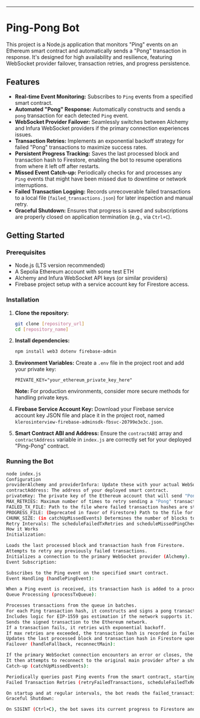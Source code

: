 ---
# Ping-Pong Bot

This project is a Node.js application that monitors "Ping" events on an Ethereum smart contract and automatically sends a "Pong" transaction in response. It's designed for high availability and resilience, featuring WebSocket provider failover, transaction retries, and progress persistence.

## Features

* **Real-time Event Monitoring:** Subscribes to `Ping` events from a specified smart contract.
* **Automated "Pong" Response:** Automatically constructs and sends a `pong` transaction for each detected `Ping` event.
* **WebSocket Provider Failover:** Seamlessly switches between Alchemy and Infura WebSocket providers if the primary connection experiences issues.
* **Transaction Retries:** Implements an exponential backoff strategy for failed "Pong" transactions to maximize success rates.
* **Persistent Progress Tracking:** Saves the last processed block and transaction hash to Firestore, enabling the bot to resume operations from where it left off after restarts.
* **Missed Event Catch-up:** Periodically checks for and processes any `Ping` events that might have been missed due to downtime or network interruptions.
* **Failed Transaction Logging:** Records unrecoverable failed transactions to a local file (`failed_transactions.json`) for later inspection and manual retry.
* **Graceful Shutdown:** Ensures that progress is saved and subscriptions are properly closed on application termination (e.g., via `Ctrl+C`).

## Getting Started

### Prerequisites

* Node.js (LTS version recommended)
* A Sepolia Ethereum account with some test ETH
* Alchemy and Infura WebSocket API keys (or similar providers)
* Firebase project setup with a service account key for Firestore access.

### Installation

1.  **Clone the repository:**
    ```bash
    git clone [repository_url]
    cd [repository_name]
    ```

2.  **Install dependencies:**
    ```bash
    npm install web3 dotenv firebase-admin
    ```

3.  **Environment Variables:**
    Create a `.env` file in the project root and add your private key:
    ```
    PRIVATE_KEY="your_ethereum_private_key_here"
    ```
    **Note:** For production environments, consider more secure methods for handling private keys.

4.  **Firebase Service Account Key:**
    Download your Firebase service account key JSON file and place it in the project root, named `klerosinterview-firebase-adminsdk-fbsvc-20799e3e3c.json`.

5.  **Smart Contract ABI and Address:**
    Ensure the `contractABI` array and `contractAddress` variable in `index.js` are correctly set for your deployed "Ping-Pong" contract.

### Running the Bot

```bash
node index.js
Configuration
providerAlchemy and providerInfura: Update these with your actual WebSocket URLs.
contractAddress: The address of your deployed smart contract.
privateKey: The private key of the Ethereum account that will send "Pong" transactions.
MAX_RETRIES: Maximum number of times to retry sending a "Pong" transaction.
FAILED_TX_FILE: Path to the file where failed transaction hashes are stored.
PROGRESS_FILE: (Deprecated in favor of Firestore) Path to the file for saving progress (now uses Firestore).
CHUNK_SIZE: (in catchUpMissedEvents) Determines the number of blocks to fetch at once when catching up on past events.
Retry Intervals: The scheduleFailedTxRetries and scheduleMissedPingCheck functions define how often the bot attempts to retry failed transactions and check for missed events, respectively.
How it Works
Initialization:

Loads the last processed block and transaction hash from Firestore.
Attempts to retry any previously failed transactions.
Initializes a connection to the primary WebSocket provider (Alchemy).
Event Subscription:

Subscribes to the Ping event on the specified smart contract.
Event Handling (handlePingEvent):

When a Ping event is received, its transaction hash is added to a processing queue.
Queue Processing (processTxQueue):

Processes transactions from the queue in batches.
For each Ping transaction hash, it constructs and signs a pong transaction.
Includes logic for EIP-1559 gas estimation if the network supports it.
Sends the signed transaction to the Ethereum network.
If a transaction fails, it retries with exponential backoff.
If max retries are exceeded, the transaction hash is recorded in failed_transactions.json.
Updates the last processed block and transaction hash in Firestore upon successful "Pong" transmission.
Failover (handleFallback, reconnectMain):

If the primary WebSocket connection encounters an error or closes, the bot attempts to switch to the fallback provider (Infura).
It then attempts to reconnect to the original main provider after a short delay.
Catch-up (catchUpMissedEvents):

Periodically queries past Ping events from the smart contract, starting from the last processed block, to ensure no events were missed during downtime.
Failed Transaction Retries (retryFailedTransactions, scheduleFailedTxRetries):

On startup and at regular intervals, the bot reads the failed_transactions.json file and re-queues any un-sent "Pong" transactions for another attempt.
Graceful Shutdown:

On SIGINT (Ctrl+C), the bot saves its current progress to Firestore and unsubscribes from all active WebSocket connections before exiting.